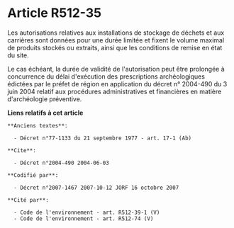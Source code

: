 # Article R512-35

Les autorisations relatives aux installations de stockage de déchets et aux carrières sont données pour une durée limitée et
fixent le volume maximal de produits stockés ou extraits, ainsi que les conditions de remise en état du site.

Le cas échéant, la durée de validité de l'autorisation peut être prolongée à concurrence du délai d'exécution des
prescriptions archéologiques édictées par le préfet de région en application du décret n° 2004-490 du 3 juin 2004 relatif aux
procédures administratives et financières en matière d'archéologie préventive.

**Liens relatifs à cet article**

	**Anciens textes**:

	  - Décret n°77-1133 du 21 septembre 1977 - art. 17-1 (Ab)

	**Cite**:

	  - Décret n°2004-490 2004-06-03

	**Codifié par**:

	  - Décret n°2007-1467 2007-10-12 JORF 16 octobre 2007

	**Cité par**:

	  - Code de l'environnement - art. R512-39-1 (V)
	  - Code de l'environnement - art. R512-74 (V)
